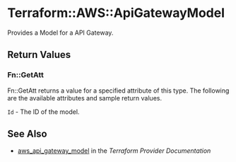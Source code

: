 # Terraform::AWS::ApiGatewayModel

Provides a Model for a API Gateway.

## Return Values

### Fn::GetAtt

Fn::GetAtt returns a value for a specified attribute of this type. The following are the available attributes and sample return values.

`Id` - The ID of the model.

## See Also

* [aws_api_gateway_model](https://www.terraform.io/docs/providers/aws/r/api_gateway_model.html) in the _Terraform Provider Documentation_